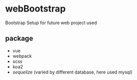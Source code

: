 # webBootstrap
Bootstrap Setup for future web project used

## package
* vue
* webpack
* scss
* koa2
* *sequelize* (varied by different database, here used mysql)
